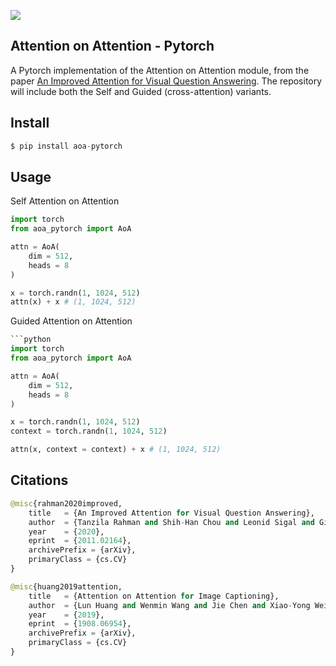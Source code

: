 <img src="./saoa.png"></img>

## Attention on Attention - Pytorch

A Pytorch implementation of the Attention on Attention module, from the paper <a href="https://arxiv.org/abs/2011.02164v1">An Improved Attention for Visual Question Answering</a>. The repository will include both the Self and Guided (cross-attention) variants.

## Install

```py
$ pip install aoa-pytorch
```

## Usage

Self Attention on Attention

```py
import torch
from aoa_pytorch import AoA

attn = AoA(
    dim = 512,
    heads = 8
)

x = torch.randn(1, 1024, 512)
attn(x) + x # (1, 1024, 512)
```

Guided Attention on Attention

```py
```python
import torch
from aoa_pytorch import AoA

attn = AoA(
    dim = 512,
    heads = 8
)

x = torch.randn(1, 1024, 512)
context = torch.randn(1, 1024, 512)

attn(x, context = context) + x # (1, 1024, 512)
```

## Citations

```py
@misc{rahman2020improved,
    title   = {An Improved Attention for Visual Question Answering}, 
    author  = {Tanzila Rahman and Shih-Han Chou and Leonid Sigal and Giuseppe Carenini},
    year    = {2020},
    eprint  = {2011.02164},
    archivePrefix = {arXiv},
    primaryClass = {cs.CV}
}
```

```py
@misc{huang2019attention,
    title   = {Attention on Attention for Image Captioning}, 
    author  = {Lun Huang and Wenmin Wang and Jie Chen and Xiao-Yong Wei},
    year    = {2019},
    eprint  = {1908.06954},
    archivePrefix = {arXiv},
    primaryClass = {cs.CV}
}
```
